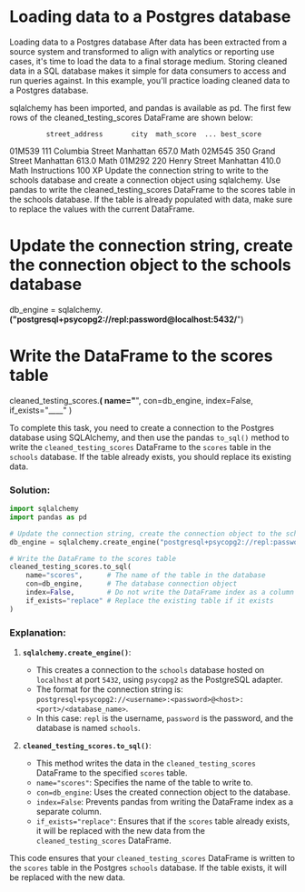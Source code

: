 # Loading data to a Postgres database

Loading data to a Postgres database
After data has been extracted from a source system and transformed to align with analytics or reporting use cases, it's time to load the data to a final storage medium. Storing cleaned data in a SQL database makes it simple for data consumers to access and run queries against. In this example, you'll practice loading cleaned data to a Postgres database.

sqlalchemy has been imported, and pandas is available as pd. The first few rows of the cleaned_testing_scores DataFrame are shown below:

             street_address       city  math_score  ... best_score
01M539  111 Columbia Street  Manhattan       657.0      Math
02M545     350 Grand Street  Manhattan       613.0      Math
01M292     220 Henry Street  Manhattan       410.0      Math
Instructions
100 XP
Update the connection string to write to the schools database and create a connection object using sqlalchemy.
Use pandas to write the cleaned_testing_scores DataFrame to the scores table in the schools database.
If the table is already populated with data, make sure to replace the values with the current DataFrame.

# Update the connection string, create the connection object to the schools database
db_engine = sqlalchemy.____("postgresql+psycopg2://repl:password@localhost:5432/____")

# Write the DataFrame to the scores table
cleaned_testing_scores.____(
	name="____",
	con=db_engine,
	index=False,
	if_exists="____"
)

To complete this task, you need to create a connection to the Postgres database using SQLAlchemy, and then use the pandas `to_sql()` method to write the `cleaned_testing_scores` DataFrame to the `scores` table in the `schools` database. If the table already exists, you should replace its existing data.

### Solution:

```python
import sqlalchemy
import pandas as pd

# Update the connection string, create the connection object to the schools database
db_engine = sqlalchemy.create_engine("postgresql+psycopg2://repl:password@localhost:5432/schools")

# Write the DataFrame to the scores table
cleaned_testing_scores.to_sql(
    name="scores",      # The name of the table in the database
    con=db_engine,      # The database connection object
    index=False,        # Do not write the DataFrame index as a column
    if_exists="replace" # Replace the existing table if it exists
)
```

### Explanation:

1. **`sqlalchemy.create_engine()`**: 
   - This creates a connection to the `schools` database hosted on `localhost` at port `5432`, using `psycopg2` as the PostgreSQL adapter.
   - The format for the connection string is: `postgresql+psycopg2://<username>:<password>@<host>:<port>/<database_name>`.
   - In this case: `repl` is the username, `password` is the password, and the database is named `schools`.

2. **`cleaned_testing_scores.to_sql()`**: 
   - This method writes the data in the `cleaned_testing_scores` DataFrame to the specified `scores` table.
   - `name="scores"`: Specifies the name of the table to write to.
   - `con=db_engine`: Uses the created connection object to the database.
   - `index=False`: Prevents pandas from writing the DataFrame index as a separate column.
   - `if_exists="replace"`: Ensures that if the `scores` table already exists, it will be replaced with the new data from the `cleaned_testing_scores` DataFrame.

This code ensures that your `cleaned_testing_scores` DataFrame is written to the `scores` table in the Postgres `schools` database. If the table exists, it will be replaced with the new data.


